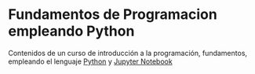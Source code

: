 # Fundamentos de Programacion empleando Python
Contenidos de un curso de introducción a la programación, fundamentos, empleando el lenguaje [Python](https://www.python.org/) y [Jupyter Notebook](https://jupyter.org/)
